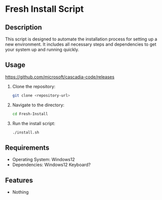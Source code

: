 # Fresh Install Script

## Description

This script is designed to automate the installation process for setting up a new environment. It includes all necessary steps and dependencies to get your system up and running quickly.

## Usage
https://github.com/microsoft/cascadia-code/releases

1. Clone the repository:
    ```sh
    git clone <repository-url>
    ```

2. Navigate to the directory:
    ```sh
    cd Fresh-Install
    ```

3. Run the install script:
    ```sh
    ./install.sh
    ```

## Requirements

- Operating System: Windows12
- Dependencies: Windows12 Keyboard?

## Features

- Nothing